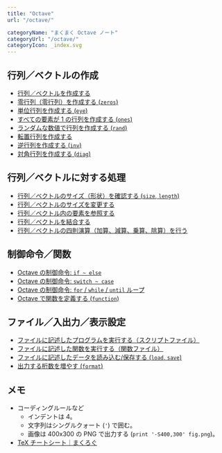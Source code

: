 ```yaml
---
title: "Octave"
url: "/octave/"

categoryName: "まくまく Octave ノート"
categoryUrl: "/octave/"
categoryIcon: _index.svg
---
```


行列／ベクトルの作成
----

- [行列／ベクトルを作成する](/p/65afkmg/)
- [零行列（零行列）を作成する (`zeros`)](/p/o9bmzfy/)
- [単位行列を作成する (`eye`)](/p/h24njtn/)
- [すべての要素が 1 の行列を作成する (`ones`)](/p/ngxvjuy/)
- [ランダムな数値で行列を作成する (`rand`)](/p/kyjrsit/)
- [転置行列を作成する](/p/a7z6ojh/)
- [逆行列を作成する (`inv`)](/p/fkau9he/)
- [対角行列を作成する (`diag`)](/p/8tddagn/)


行列／ベクトルに対する処理
----

- [行列／ベクトルのサイズ（形状）を確認する (`size`, `length`)](/p/aodnfsx/)
- [行列／ベクトルのサイズを変更する](/p/xfuxvwq/)
- [行列／ベクトル内の要素を参照する](/p/6ss2mk8/)
- [行列／ベクトルを結合する](/p/6vpzojf/)
- [行列／ベクトルの四則演算（加算、減算、乗算、除算）を行う](/p/hfgbxqq/)


制御命令／関数
----

- [Octave の制御命令: `if ~ else`](/p/4x34ejm/)
- [Octave の制御命令: `switch ~ case`](/p/r9h53gn/)
- [Octave の制御命令: `for` / `while` / `until` ループ](/p/h9pgnw6/)
- [Octave で関数を定義する (`function`)](/p/vo54icm/)


ファイル／入出力／表示設定
----

- [ファイルに記述したプログラムを実行する（スクリプトファイル）](/p/mgjgq8m/)
- [ファイルに記述した関数を実行する（関数ファイル）](/p/o9qhvyu/)
- [ファイルに記述したデータを読み込む/保存する (`load`, `save`)](/p/bi5rv73/)
- [出力する桁数を増やす (`format`)](/p/fism9pp/)


メモ
----

- コーディングルールなど
  - インデントは 4。
  - 文字列はシングルクォート (`'`) で囲む。
  - 画像は 400x300 の PNG で出力する (`print '-S400,300' fig.png`)。
- [TeX チートシート｜まくろぐ](https://maku.blog/p/oau2e7h/)

